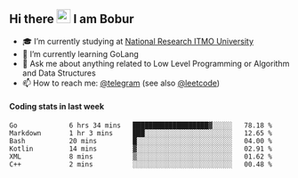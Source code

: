 ## Hi there <img src="https://media.giphy.com/media/hvRJCLFzcasrR4ia7z/giphy.gif" width="25px"> I am Bobur

- :mortar_board: I’m currently studying at [National Research ITMO University](https://itmo.ru/)
- :seedling: I’m currently learning GoLang
- :speech_balloon: Ask me about anything related to Low Level Programming or Algorithm and Data Structures
- :mailbox: How to reach me: [@telegram](https://t.me/bobur_zakirov) (see also [@leetcode](https://leetcode.com/insanis/))      

#### Coding stats in last week

<!--START_SECTION:waka-->

```text
Go             6 hrs 34 mins   ███████████████████▓░░░░░   78.18 %
Markdown       1 hr 3 mins     ███░░░░░░░░░░░░░░░░░░░░░░   12.65 %
Bash           20 mins         █░░░░░░░░░░░░░░░░░░░░░░░░   04.00 %
Kotlin         14 mins         ▓░░░░░░░░░░░░░░░░░░░░░░░░   02.91 %
XML            8 mins          ▒░░░░░░░░░░░░░░░░░░░░░░░░   01.62 %
C++            2 mins          ░░░░░░░░░░░░░░░░░░░░░░░░░   00.48 %
```

<!--END_SECTION:waka-->
